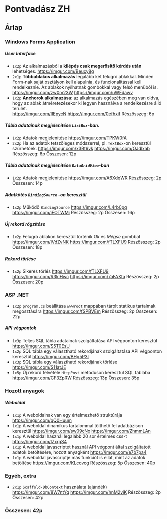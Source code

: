 ﻿# Pontvadász ZH 

## Árlap 

### Windows Forms Application

##### User Interface 

- `1x2p` Az alkalmazásból a **kilépés csak megerősítő kérdés után** lehetséges. 
https://imgur.com/Beucy8g
- `2x1p` **Többablakos alkalmazás** legalább két felugró ablakkal. Minden Form-nak saját osztályon kell alapulnia, és funcionalitással kell rendelkeznie. Az ablakok nyílhatnak gombokkal vagy felső menüből is.
https://imgur.com/zw0m23W
https://imgur.com/uWFdawv
- `1x2p` **Anchorok alkalmazása**: az alkalmazás egészében meg van oldva, hogy az ablak átméretezésekor ki legyen használva a rendelkezésre álló terület.	
https://imgur.com/IIEpycN
https://imgur.com/0efhxif
Részösszeg: 6p
##### Tábla adatainak megjelenítése `ListBox`-ban. 

- `1x2p` Adatok  megjelenítése 
https://imgur.com/TPKW0fA
- `2x2p` Ha az adatok tetszőleges módszerrel, pl. `TextBox`-on keresztül szűrhetőek.
https://imgur.com/x3Bt6vk
https://imgur.com/OJdlxab
Részösszeg: 6p
Összesen: 12p
##### Tábla adatainak megjelenítése `DataGridView`-ban 

- `1x2p` Adatok  megjelenítése 
https://imgur.com/A6XdqWR
Részösszeg: 2p
Összesen: 14p

##### Adatkötés `BindingSource` -on keresztül

- `1x2p` Működő  `BindingSource` 
https://imgur.com/L4rb0pq
https://imgur.com/iEOTWMi
Részösszeg: 2p
Összesen: 16p

##### Új rekord rögzítése 

- `1x2p` Felugró ablakon keresztül történik _Ok_ és _Mégse_ gombbal
https://imgur.com/IVdZvNK
https://imgur.com/fTLXFU9
Részösszeg: 2p
Összesen: 18p

#####  Rekord törlése 

- `1x2p` Sikeres törlés
https://imgur.com/fTLXFU9
https://imgur.com/R3klHwc
https://imgur.com/7aFAXta
Részösszeg: 2p
Összesen: 20p

### ASP .NET 

- `1x2p`  `program.cs` beállítása `wwwroot` mappában tárolt statikus tartalmak megosztására
https://imgur.com/fSPBVEm
Részösszeg: 2p
Összesen: 22p

##### API végpontok

- `1x3p` Teljes SQL tábla adatainak szolgáltatása API végponton keresztül 
https://imgur.com/S5T0EsU
- `1x2p` SQL tábla egy választható rekordjának szolgáltatása API végponton keresztül
https://imgur.com/BHg5P3I
- `1x3p` SQL tábla egy választható rekordjának törlése
https://imgur.com/S11atJE
- `1x5p` Új rekord felvétele `HttpPost` metóduson keresztül SQL táblába
https://imgur.com/CF3ZpRW
Részösszeg: 13p
Összesen: 35p

### Hozott anyagok

##### Weboldal

- `1x1p` A weboldalnak van egy értelmezhető struktúrája
https://imgur.com/gQ0Huum
- `1x1p` A weboldal dinamikus tartalommal tölthető fel adatbázison keresztül
https://imgur.com/sw09cNx
https://imgur.com/ZhmmLAn
- `1x1p` A weboldal használ legalább 20 sor értelmes css-t
https://imgur.com/IZxrgS4
- `1x1p` A weboldal javascriptet használ API végpont által szolgáltatott adatok betöltésére, hozott anyagként
https://imgur.com/e7b7pa4
- `1x1p` A weboldal javascriptje más funkciót is ellát, mint az adatok betöltése
https://imgur.com/KLcovcg
Részösszeg: 5p
Összesen: 40p

### Egyéb, extra

- `2x1p`  `Scaffold-DbContext` használata (ajándék)
https://imgur.com/8W7ntYq
https://imgur.com/hnM2yiK
Részösszeg: 2p
Összesen: 42p

### Összesen: 42p

